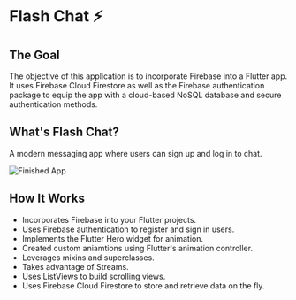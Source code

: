 # Flash Chat ⚡️

## The Goal

The objective of this application is to incorporate Firebase into a Flutter app. It uses Firebase Cloud Firestore as well as the Firebase authentication package to equip the app with a cloud-based NoSQL database and secure authentication methods. 

## What's Flash Chat?

A modern messaging app where users can sign up and log in to chat.

![Finished App](https://github.com/londonappbrewery/Images/blob/master/flash_chat_flutter_demo.gif)

## How It Works

- Incorporates Firebase into your Flutter projects.
- Uses Firebase authentication to register and sign in users.
- Implements the Flutter Hero widget for animation.
- Created custom aniamtions using Flutter's animation controller. 
- Leverages mixins and superclasses.
- Takes advantage of Streams.
- Uses ListViews to build scrolling views.
- Uses Firebase Cloud Firestore to store and retrieve data on the fly.
